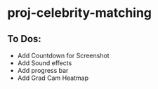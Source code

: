 # proj-celebrity-matching


## To Dos:
- Add Countdown for Screenshot
- Add Sound effects
- Add progress bar
- Add Grad Cam Heatmap
